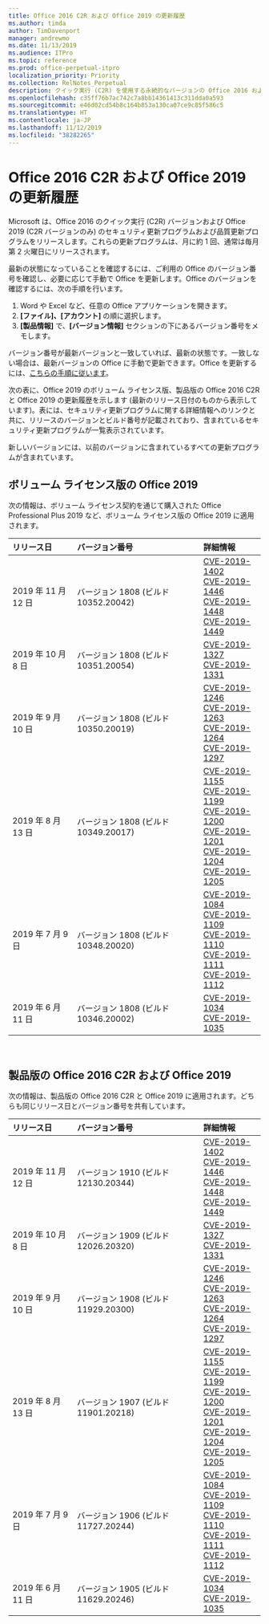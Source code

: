 ```yaml
---
title: Office 2016 C2R および Office 2019 の更新履歴
ms.author: timda
author: TimDavenport
manager: andrewmo
ms.date: 11/13/2019
ms.audience: ITPro
ms.topic: reference
ms.prod: office-perpetual-itpro
localization_priority: Priority
ms.collection: RelNotes_Perpetual
description: クイック実行 (C2R) を使用する永続的なバージョンの Office 2016 および 2019 の更新履歴を IT 技術者に提供します
ms.openlocfilehash: c35ff76b7ac742c7a8bb14361413c311dda0a593
ms.sourcegitcommit: e46d02cd54b8c164b853a130ca07ce9c85f586c5
ms.translationtype: HT
ms.contentlocale: ja-JP
ms.lasthandoff: 11/12/2019
ms.locfileid: "38282265"
---
```

# <a name="update-history-for-office-2016-c2r-and-office-2019"></a>Office 2016 C2R および Office 2019 の更新履歴

Microsoft は、Office 2016 のクイック実行 (C2R) バージョンおよび Office 2019 (C2R バージョンのみ) のセキュリティ更新プログラムおよび品質更新プログラムをリリースします。これらの更新プログラムは、月に約 1 回、通常は毎月第 2 火曜日にリリースされます。

最新の状態になっていることを確認するには、ご利用の Office のバージョン番号を確認し、必要に応じて手動で Office を更新します。Office のバージョンを確認するには、次の手順を行います。

  1.    Word や Excel など、任意の Office アプリケーションを開きます。
  2.    **[ファイル]、[アカウント]** の順に選択します。
  3.    **[製品情報]** で、**[バージョン情報]** セクションの下にあるバージョン番号をメモします。

バージョン番号が最新バージョンと一致していれば、最新の状態です。一致しない場合は、最新バージョンの Office に手動で更新できます。Office を更新するには、[こちらの手順に従います](https://support.office.com/article/2ab296f3-7f03-43a2-8e50-46de917611c5)。


次の表に、Office 2019 のボリューム ライセンス版、製品版の Office 2016 C2R と Office 2019 の更新履歴を示します (最新のリリース日付のものから表示しています)。表には、セキュリティ更新プログラムに関する詳細情報へのリンクと共に、リリースのバージョンとビルド番号が記載されており、含まれているセキュリティ更新プログラムが一覧表示されています。

新しいバージョンには、以前のバージョンに含まれているすべての更新プログラムが含まれています。

## <a name="volume-licensed-versions-of-office-2019"></a>ボリューム ライセンス版の Office 2019
次の情報は、ボリューム ライセンス契約を通じて購入された Office Professional Plus 2019 など、ボリューム ライセンス版の Office 2019 に適用されます。

|**リリース日**|**バージョン番号**|**詳細情報**|
|:-----|:-----|:-----|
|2019 年 11 月 12 日   |バージョン 1808 (ビルド 10352.20042)  |[CVE-2019-1402](https://portal.msrc.microsoft.com/ja-JP/security-guidance/advisory/CVE-2019-1402) <br/> [CVE-2019-1446](https://portal.msrc.microsoft.com/ja-JP/security-guidance/advisory/CVE-2019-1446) <br/> [CVE-2019-1448](https://portal.msrc.microsoft.com/ja-JP/security-guidance/advisory/CVE-2019-1448) <br/> [CVE-2019-1449](https://portal.msrc.microsoft.com/ja-JP/security-guidance/advisory/CVE-2019-1449) <br/>  |
|2019 年 10 月 8 日   |バージョン 1808 (ビルド 10351.20054)  |[CVE-2019-1327](https://portal.msrc.microsoft.com/ja-JP/security-guidance/advisory/CVE-2019-1327) <br/> [CVE-2019-1331](https://portal.msrc.microsoft.com/ja-JP/security-guidance/advisory/CVE-2019-1331) <br/> |
|2019 年 9 月 10 日   |バージョン 1808 (ビルド 10350.20019)  |[CVE-2019-1246](https://portal.msrc.microsoft.com/ja-JP/security-guidance/advisory/CVE-2019-1246) <br/> [CVE-2019-1263](https://portal.msrc.microsoft.com/ja-JP/security-guidance/advisory/CVE-2019-1263) <br/> [CVE-2019-1264](https://portal.msrc.microsoft.com/ja-JP/security-guidance/advisory/CVE-2019-1264) <br/> [CVE-2019-1297](https://portal.msrc.microsoft.com/ja-JP/security-guidance/advisory/CVE-2019-1297) <br/>  |
|2019 年 8 月 13 日   |バージョン 1808 (ビルド 10349.20017)  |[CVE-2019-1155](https://portal.msrc.microsoft.com/ja-JP/security-guidance/advisory/CVE-2019-1155) <br/> [CVE-2019-1199](https://portal.msrc.microsoft.com/ja-JP/security-guidance/advisory/CVE-2019-1199) <br/> [CVE-2019-1200](https://portal.msrc.microsoft.com/ja-JP/security-guidance/advisory/CVE-2019-1200) <br/> [CVE-2019-1201](https://portal.msrc.microsoft.com/ja-JP/security-guidance/advisory/CVE-2019-1201) <br/> [CVE-2019-1204](https://portal.msrc.microsoft.com/ja-JP/security-guidance/advisory/CVE-2019-1204) <br/> [CVE-2019-1205](https://portal.msrc.microsoft.com/ja-JP/security-guidance/advisory/CVE-2019-1205) <br/>  |
|2019 年 7 月 9 日   |バージョン 1808 (ビルド 10348.20020)  |[CVE-2019-1084](https://portal.msrc.microsoft.com/ja-JP/security-guidance/advisory/CVE-2019-1084) <br/> [CVE-2019-1109](https://portal.msrc.microsoft.com/ja-JP/security-guidance/advisory/CVE-2019-1109) <br/> [CVE-2019-1110](https://portal.msrc.microsoft.com/ja-JP/security-guidance/advisory/CVE-2019-1110) <br/> [CVE-2019-1111](https://portal.msrc.microsoft.com/ja-JP/security-guidance/advisory/CVE-2019-1111) <br/> [CVE-2019-1112](https://portal.msrc.microsoft.com/ja-JP/security-guidance/advisory/CVE-2019-1112) <br/>|
|2019 年 6 月 11 日   |バージョン 1808 (ビルド 10346.20002)  |[CVE-2019-1034](https://portal.msrc.microsoft.com/ja-JP/security-guidance/advisory/CVE-2019-1034) <br/> [CVE-2019-1035](https://portal.msrc.microsoft.com/ja-JP/security-guidance/advisory/CVE-2019-1035) <br/> |





<br/>

## <a name="retail-versions-of-office-2016-c2r-and-office-2019"></a>製品版の Office 2016 C2R および Office 2019
次の情報は、製品版の Office 2016 C2R と Office 2019 に適用されます。どちらも同じリリース日とバージョン番号を共有しています。

|**リリース日**|**バージョン番号**|**詳細情報**|
|:-----|:-----|:-----|
|2019 年 11 月 12 日   |バージョン 1910 (ビルド 12130.20344)  |[CVE-2019-1402](https://portal.msrc.microsoft.com/ja-JP/security-guidance/advisory/CVE-2019-1402) <br/> [CVE-2019-1446](https://portal.msrc.microsoft.com/ja-JP/security-guidance/advisory/CVE-2019-1446) <br/> [CVE-2019-1448](https://portal.msrc.microsoft.com/ja-JP/security-guidance/advisory/CVE-2019-1448) <br/> [CVE-2019-1449](https://portal.msrc.microsoft.com/ja-JP/security-guidance/advisory/CVE-2019-1449) <br/>  |
|2019 年 10 月 8 日   |バージョン 1909 (ビルド 12026.20320)  |[CVE-2019-1327](https://portal.msrc.microsoft.com/ja-JP/security-guidance/advisory/CVE-2019-1327) <br/> [CVE-2019-1331](https://portal.msrc.microsoft.com/ja-JP/security-guidance/advisory/CVE-2019-1331) <br/> |
|2019 年 9 月 10 日   |バージョン 1908 (ビルド 11929.20300)  |[CVE-2019-1246](https://portal.msrc.microsoft.com/ja-JP/security-guidance/advisory/CVE-2019-1246) <br/> [CVE-2019-1263](https://portal.msrc.microsoft.com/ja-JP/security-guidance/advisory/CVE-2019-1263) <br/> [CVE-2019-1264](https://portal.msrc.microsoft.com/ja-JP/security-guidance/advisory/CVE-2019-1264) <br/> [CVE-2019-1297](https://portal.msrc.microsoft.com/ja-JP/security-guidance/advisory/CVE-2019-1297) <br/>  |
|2019 年 8 月 13 日   |バージョン 1907 (ビルド 11901.20218)  |[CVE-2019-1155](https://portal.msrc.microsoft.com/ja-JP/security-guidance/advisory/CVE-2019-1155) <br/> [CVE-2019-1199](https://portal.msrc.microsoft.com/ja-JP/security-guidance/advisory/CVE-2019-1199) <br/> [CVE-2019-1200](https://portal.msrc.microsoft.com/ja-JP/security-guidance/advisory/CVE-2019-1200) <br/> [CVE-2019-1201](https://portal.msrc.microsoft.com/ja-JP/security-guidance/advisory/CVE-2019-1201) <br/> [CVE-2019-1204](https://portal.msrc.microsoft.com/ja-JP/security-guidance/advisory/CVE-2019-1204) <br/> [CVE-2019-1205](https://portal.msrc.microsoft.com/ja-JP/security-guidance/advisory/CVE-2019-1205) <br/>  |
|2019 年 7 月 9 日   |バージョン 1906 (ビルド 11727.20244)  |[CVE-2019-1084](https://portal.msrc.microsoft.com/ja-JP/security-guidance/advisory/CVE-2019-1084) <br/> [CVE-2019-1109](https://portal.msrc.microsoft.com/ja-JP/security-guidance/advisory/CVE-2019-1109) <br/> [CVE-2019-1110](https://portal.msrc.microsoft.com/ja-JP/security-guidance/advisory/CVE-2019-1110) <br/> [CVE-2019-1111](https://portal.msrc.microsoft.com/ja-JP/security-guidance/advisory/CVE-2019-1111) <br/> [CVE-2019-1112](https://portal.msrc.microsoft.com/ja-JP/security-guidance/advisory/CVE-2019-1112) <br/>|
|2019 年 6 月 11 日   |バージョン 1905 (ビルド 11629.20246)  |[CVE-2019-1034](https://portal.msrc.microsoft.com/ja-JP/security-guidance/advisory/CVE-2019-1034) <br/> [CVE-2019-1035](https://portal.msrc.microsoft.com/ja-JP/security-guidance/advisory/CVE-2019-1035) <br/> |





